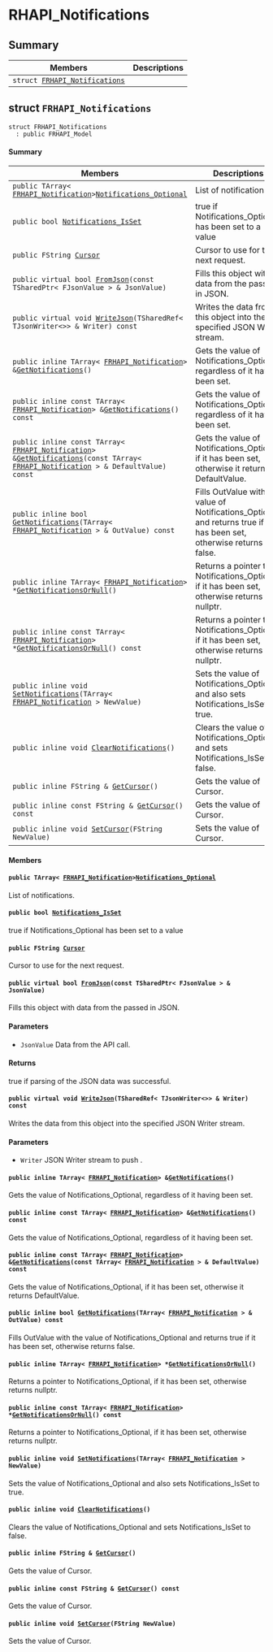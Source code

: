 # RHAPI_Notifications <a id="group__RHAPI__Notifications"></a>

## Summary

 Members                        | Descriptions                                
--------------------------------|---------------------------------------------
`struct `[`FRHAPI_Notifications`](#structFRHAPI__Notifications) | 

## struct `FRHAPI_Notifications` <a id="structFRHAPI__Notifications"></a>

```
struct FRHAPI_Notifications
  : public FRHAPI_Model
```

#### Summary

 Members                        | Descriptions                                
--------------------------------|---------------------------------------------
`public TArray< `[`FRHAPI_Notification`](RHAPI_Notification.md#structFRHAPI__Notification)` > `[`Notifications_Optional`](#structFRHAPI__Notifications_1a0bf3aa9ba6d2b3e4edb9fe9349833122) | List of notifications.
`public bool `[`Notifications_IsSet`](#structFRHAPI__Notifications_1a23b554d64f425834a6ba28ac850a66a0) | true if Notifications_Optional has been set to a value
`public FString `[`Cursor`](#structFRHAPI__Notifications_1ac9e923901b178bd1c257c48368b7dc00) | Cursor to use for the next request.
`public virtual bool `[`FromJson`](#structFRHAPI__Notifications_1a8e6f88ce785d00b5a08e5f628548d40f)`(const TSharedPtr< FJsonValue > & JsonValue)` | Fills this object with data from the passed in JSON.
`public virtual void `[`WriteJson`](#structFRHAPI__Notifications_1ad9d21610b3fc82034c570e4724adb55f)`(TSharedRef< TJsonWriter<>> & Writer) const` | Writes the data from this object into the specified JSON Writer stream.
`public inline TArray< `[`FRHAPI_Notification`](RHAPI_Notification.md#structFRHAPI__Notification)` > & `[`GetNotifications`](#structFRHAPI__Notifications_1ad71dc5b11bc4a8bf5dfedd76389ae9ce)`()` | Gets the value of Notifications_Optional, regardless of it having been set.
`public inline const TArray< `[`FRHAPI_Notification`](RHAPI_Notification.md#structFRHAPI__Notification)` > & `[`GetNotifications`](#structFRHAPI__Notifications_1afd69056610fe73ad8158d15a3e12452a)`() const` | Gets the value of Notifications_Optional, regardless of it having been set.
`public inline const TArray< `[`FRHAPI_Notification`](RHAPI_Notification.md#structFRHAPI__Notification)` > & `[`GetNotifications`](#structFRHAPI__Notifications_1a598ffd3e7077b3fc61cb56b89801b759)`(const TArray< `[`FRHAPI_Notification`](RHAPI_Notification.md#structFRHAPI__Notification)` > & DefaultValue) const` | Gets the value of Notifications_Optional, if it has been set, otherwise it returns DefaultValue.
`public inline bool `[`GetNotifications`](#structFRHAPI__Notifications_1a7f1ba68ab77910889f7eed1408a90a6d)`(TArray< `[`FRHAPI_Notification`](RHAPI_Notification.md#structFRHAPI__Notification)` > & OutValue) const` | Fills OutValue with the value of Notifications_Optional and returns true if it has been set, otherwise returns false.
`public inline TArray< `[`FRHAPI_Notification`](RHAPI_Notification.md#structFRHAPI__Notification)` > * `[`GetNotificationsOrNull`](#structFRHAPI__Notifications_1ad665102ee0c88831a48ed45797ab4186)`()` | Returns a pointer to Notifications_Optional, if it has been set, otherwise returns nullptr.
`public inline const TArray< `[`FRHAPI_Notification`](RHAPI_Notification.md#structFRHAPI__Notification)` > * `[`GetNotificationsOrNull`](#structFRHAPI__Notifications_1a6aaef183ae54e0157e1d902edad7bdea)`() const` | Returns a pointer to Notifications_Optional, if it has been set, otherwise returns nullptr.
`public inline void `[`SetNotifications`](#structFRHAPI__Notifications_1ace382adf0ac946e08db0343803e17183)`(TArray< `[`FRHAPI_Notification`](RHAPI_Notification.md#structFRHAPI__Notification)` > NewValue)` | Sets the value of Notifications_Optional and also sets Notifications_IsSet to true.
`public inline void `[`ClearNotifications`](#structFRHAPI__Notifications_1ab07527aa1d7b633c781fd47dae70826d)`()` | Clears the value of Notifications_Optional and sets Notifications_IsSet to false.
`public inline FString & `[`GetCursor`](#structFRHAPI__Notifications_1afd9b7aa38d363efdbc1c5faa0d991062)`()` | Gets the value of Cursor.
`public inline const FString & `[`GetCursor`](#structFRHAPI__Notifications_1a35aceb22cd3df426a3b5f6b0bef10636)`() const` | Gets the value of Cursor.
`public inline void `[`SetCursor`](#structFRHAPI__Notifications_1ac0e1d984335fbae47d6201af59d4b834)`(FString NewValue)` | Sets the value of Cursor.

#### Members

#### `public TArray< `[`FRHAPI_Notification`](RHAPI_Notification.md#structFRHAPI__Notification)` > `[`Notifications_Optional`](#structFRHAPI__Notifications_1a0bf3aa9ba6d2b3e4edb9fe9349833122) <a id="structFRHAPI__Notifications_1a0bf3aa9ba6d2b3e4edb9fe9349833122"></a>

List of notifications.

#### `public bool `[`Notifications_IsSet`](#structFRHAPI__Notifications_1a23b554d64f425834a6ba28ac850a66a0) <a id="structFRHAPI__Notifications_1a23b554d64f425834a6ba28ac850a66a0"></a>

true if Notifications_Optional has been set to a value

#### `public FString `[`Cursor`](#structFRHAPI__Notifications_1ac9e923901b178bd1c257c48368b7dc00) <a id="structFRHAPI__Notifications_1ac9e923901b178bd1c257c48368b7dc00"></a>

Cursor to use for the next request.

#### `public virtual bool `[`FromJson`](#structFRHAPI__Notifications_1a8e6f88ce785d00b5a08e5f628548d40f)`(const TSharedPtr< FJsonValue > & JsonValue)` <a id="structFRHAPI__Notifications_1a8e6f88ce785d00b5a08e5f628548d40f"></a>

Fills this object with data from the passed in JSON.

#### Parameters
* `JsonValue` Data from the API call.

#### Returns
true if parsing of the JSON data was successful.

#### `public virtual void `[`WriteJson`](#structFRHAPI__Notifications_1ad9d21610b3fc82034c570e4724adb55f)`(TSharedRef< TJsonWriter<>> & Writer) const` <a id="structFRHAPI__Notifications_1ad9d21610b3fc82034c570e4724adb55f"></a>

Writes the data from this object into the specified JSON Writer stream.

#### Parameters
* `Writer` JSON Writer stream to push .

#### `public inline TArray< `[`FRHAPI_Notification`](RHAPI_Notification.md#structFRHAPI__Notification)` > & `[`GetNotifications`](#structFRHAPI__Notifications_1ad71dc5b11bc4a8bf5dfedd76389ae9ce)`()` <a id="structFRHAPI__Notifications_1ad71dc5b11bc4a8bf5dfedd76389ae9ce"></a>

Gets the value of Notifications_Optional, regardless of it having been set.

#### `public inline const TArray< `[`FRHAPI_Notification`](RHAPI_Notification.md#structFRHAPI__Notification)` > & `[`GetNotifications`](#structFRHAPI__Notifications_1afd69056610fe73ad8158d15a3e12452a)`() const` <a id="structFRHAPI__Notifications_1afd69056610fe73ad8158d15a3e12452a"></a>

Gets the value of Notifications_Optional, regardless of it having been set.

#### `public inline const TArray< `[`FRHAPI_Notification`](RHAPI_Notification.md#structFRHAPI__Notification)` > & `[`GetNotifications`](#structFRHAPI__Notifications_1a598ffd3e7077b3fc61cb56b89801b759)`(const TArray< `[`FRHAPI_Notification`](RHAPI_Notification.md#structFRHAPI__Notification)` > & DefaultValue) const` <a id="structFRHAPI__Notifications_1a598ffd3e7077b3fc61cb56b89801b759"></a>

Gets the value of Notifications_Optional, if it has been set, otherwise it returns DefaultValue.

#### `public inline bool `[`GetNotifications`](#structFRHAPI__Notifications_1a7f1ba68ab77910889f7eed1408a90a6d)`(TArray< `[`FRHAPI_Notification`](RHAPI_Notification.md#structFRHAPI__Notification)` > & OutValue) const` <a id="structFRHAPI__Notifications_1a7f1ba68ab77910889f7eed1408a90a6d"></a>

Fills OutValue with the value of Notifications_Optional and returns true if it has been set, otherwise returns false.

#### `public inline TArray< `[`FRHAPI_Notification`](RHAPI_Notification.md#structFRHAPI__Notification)` > * `[`GetNotificationsOrNull`](#structFRHAPI__Notifications_1ad665102ee0c88831a48ed45797ab4186)`()` <a id="structFRHAPI__Notifications_1ad665102ee0c88831a48ed45797ab4186"></a>

Returns a pointer to Notifications_Optional, if it has been set, otherwise returns nullptr.

#### `public inline const TArray< `[`FRHAPI_Notification`](RHAPI_Notification.md#structFRHAPI__Notification)` > * `[`GetNotificationsOrNull`](#structFRHAPI__Notifications_1a6aaef183ae54e0157e1d902edad7bdea)`() const` <a id="structFRHAPI__Notifications_1a6aaef183ae54e0157e1d902edad7bdea"></a>

Returns a pointer to Notifications_Optional, if it has been set, otherwise returns nullptr.

#### `public inline void `[`SetNotifications`](#structFRHAPI__Notifications_1ace382adf0ac946e08db0343803e17183)`(TArray< `[`FRHAPI_Notification`](RHAPI_Notification.md#structFRHAPI__Notification)` > NewValue)` <a id="structFRHAPI__Notifications_1ace382adf0ac946e08db0343803e17183"></a>

Sets the value of Notifications_Optional and also sets Notifications_IsSet to true.

#### `public inline void `[`ClearNotifications`](#structFRHAPI__Notifications_1ab07527aa1d7b633c781fd47dae70826d)`()` <a id="structFRHAPI__Notifications_1ab07527aa1d7b633c781fd47dae70826d"></a>

Clears the value of Notifications_Optional and sets Notifications_IsSet to false.

#### `public inline FString & `[`GetCursor`](#structFRHAPI__Notifications_1afd9b7aa38d363efdbc1c5faa0d991062)`()` <a id="structFRHAPI__Notifications_1afd9b7aa38d363efdbc1c5faa0d991062"></a>

Gets the value of Cursor.

#### `public inline const FString & `[`GetCursor`](#structFRHAPI__Notifications_1a35aceb22cd3df426a3b5f6b0bef10636)`() const` <a id="structFRHAPI__Notifications_1a35aceb22cd3df426a3b5f6b0bef10636"></a>

Gets the value of Cursor.

#### `public inline void `[`SetCursor`](#structFRHAPI__Notifications_1ac0e1d984335fbae47d6201af59d4b834)`(FString NewValue)` <a id="structFRHAPI__Notifications_1ac0e1d984335fbae47d6201af59d4b834"></a>

Sets the value of Cursor.

